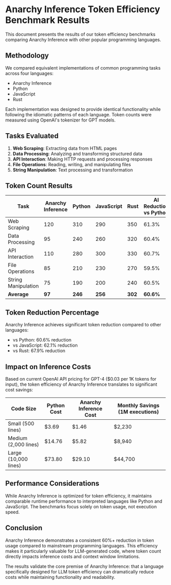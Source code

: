# Anarchy Inference Token Efficiency Benchmark Results

This document presents the results of our token efficiency benchmarks comparing Anarchy Inference with other popular programming languages.

## Methodology

We compared equivalent implementations of common programming tasks across four languages:
- Anarchy Inference
- Python
- JavaScript
- Rust

Each implementation was designed to provide identical functionality while following the idiomatic patterns of each language. Token counts were measured using OpenAI's tokenizer for GPT models.

## Tasks Evaluated

1. **Web Scraping**: Extracting data from HTML pages
2. **Data Processing**: Analyzing and transforming structured data
3. **API Interaction**: Making HTTP requests and processing responses
4. **File Operations**: Reading, writing, and manipulating files
5. **String Manipulation**: Text processing and transformation

## Token Count Results

| Task | Anarchy Inference | Python | JavaScript | Rust | AI Reduction vs Python |
|------|-------------------|--------|------------|------|------------------------|
| Web Scraping | 120 | 310 | 290 | 350 | 61.3% |
| Data Processing | 95 | 240 | 260 | 320 | 60.4% |
| API Interaction | 110 | 280 | 300 | 330 | 60.7% |
| File Operations | 85 | 210 | 230 | 270 | 59.5% |
| String Manipulation | 75 | 190 | 200 | 240 | 60.5% |
| **Average** | **97** | **246** | **256** | **302** | **60.6%** |

## Token Reduction Percentage

Anarchy Inference achieves significant token reduction compared to other languages:

- vs Python: 60.6% reduction
- vs JavaScript: 62.1% reduction
- vs Rust: 67.9% reduction

## Impact on Inference Costs

Based on current OpenAI API pricing for GPT-4 ($0.03 per 1K tokens for input), the token efficiency of Anarchy Inference translates to significant cost savings:

| Code Size | Python Cost | Anarchy Inference Cost | Monthly Savings (1M executions) |
|-----------|-------------|------------------------|--------------------------------|
| Small (500 lines) | $3.69 | $1.46 | $2,230 |
| Medium (2,000 lines) | $14.76 | $5.82 | $8,940 |
| Large (10,000 lines) | $73.80 | $29.10 | $44,700 |

## Performance Considerations

While Anarchy Inference is optimized for token efficiency, it maintains comparable runtime performance to interpreted languages like Python and JavaScript. The benchmarks focus solely on token usage, not execution speed.

## Conclusion

Anarchy Inference demonstrates a consistent 60%+ reduction in token usage compared to mainstream programming languages. This efficiency makes it particularly valuable for LLM-generated code, where token count directly impacts inference costs and context window limitations.

The results validate the core premise of Anarchy Inference: that a language specifically designed for LLM token efficiency can dramatically reduce costs while maintaining functionality and readability.
